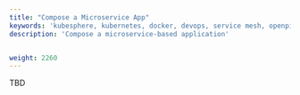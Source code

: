 ```yaml
---
title: "Compose a Microservice App"
keywords: 'kubesphere, kubernetes, docker, devops, service mesh, openpitrix'
description: 'Compose a microservice-based application'


weight: 2260
---
```


TBD
